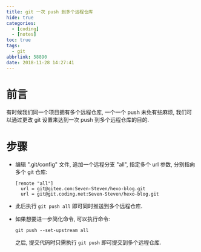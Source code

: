 ```yaml
---
title: git 一次 push 到多个远程仓库
hide: true
categories:
  - [coding]
  - [notes]
toc: true
tags:
  - git
abbrlink: 58890
date: 2018-11-28 14:27:41
---
```


# 前言

有时候我们同一个项目拥有多个远程仓库, 一个一个 push 未免有些麻烦, 我们可以通过更改 git 设置来达到一次 push 到多个远程仓库的目的.

# 步骤

* 编辑 ".git/config" 文件, 追加一个远程分支 "all", 指定多个 url 参数, 分别指向多个 git 仓库: 

  ```shell
  [remote "all"]
  	url = git@gitee.com:Seven-Steven/hexo-blog.git
  	url = git@git.coding.net:Seven-Steven/hexo-blog.git
  ```

* 此后执行 `git push all` 即可同时推送到多个远程仓库. 

* 如果想要进一步简化命令, 可以执行命令:

  ```shell
  git push --set-upstream all
  ```

  之后, 提交代码时只需执行 `git push` 即可提交到多个远程仓库.
